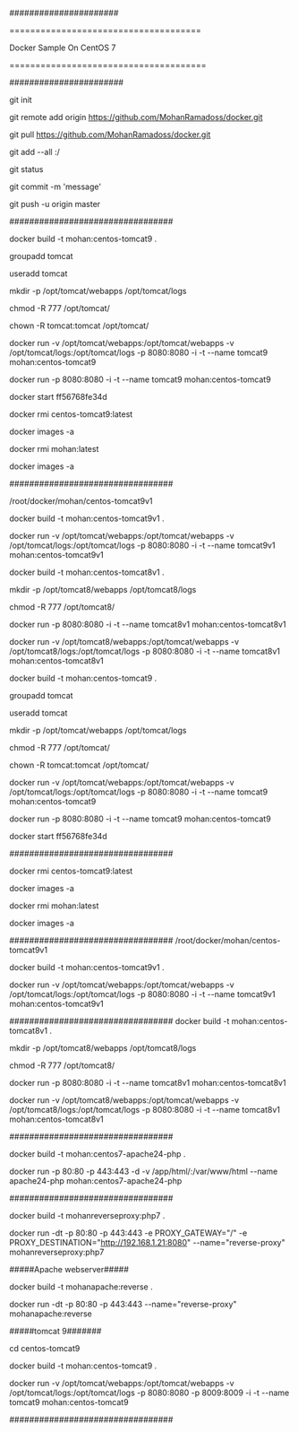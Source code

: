 ######################

=====================================
 
Docker Sample On CentOS 7

======================================

#######################


git init


git remote add origin https://github.com/MohanRamadoss/docker.git 

git pull  https://github.com/MohanRamadoss/docker.git

git add --all :/

git status

git commit -m 'message'

git push -u origin master



#################################

docker build -t mohan:centos-tomcat9 .

groupadd tomcat

useradd tomcat 

mkdir -p /opt/tomcat/webapps  /opt/tomcat/logs

chmod -R 777 /opt/tomcat/

chown -R tomcat:tomcat /opt/tomcat/ 

docker run -v /opt/tomcat/webapps:/opt/tomcat/webapps -v /opt/tomcat/logs:/opt/tomcat/logs -p 8080:8080 -i -t --name tomcat9  mohan:centos-tomcat9

docker run -p 8080:8080 -i -t --name tomcat9  mohan:centos-tomcat9

docker start ff56768fe34d


docker rmi centos-tomcat9:latest

docker images -a

docker rmi mohan:latest

docker images -a

#################################

/root/docker/mohan/centos-tomcat9v1 

docker build -t mohan:centos-tomcat9v1 .  

docker run -v /opt/tomcat/webapps:/opt/tomcat/webapps -v /opt/tomcat/logs:/opt/tomcat/logs -p 8080:8080 -i -t --name tomcat9v1  mohan:centos-tomcat9v1


docker build -t mohan:centos-tomcat8v1 .

mkdir -p /opt/tomcat8/webapps  /opt/tomcat8/logs

chmod -R 777 /opt/tomcat8/

docker run  -p 8080:8080 -i -t --name tomcat8v1  mohan:centos-tomcat8v1

docker run -v /opt/tomcat8/webapps:/opt/tomcat/webapps -v /opt/tomcat8/logs:/opt/tomcat/logs -p 8080:8080 -i -t --name tomcat8v1  mohan:centos-tomcat8v1

docker build -t mohan:centos-tomcat9 .

groupadd tomcat

useradd tomcat 

mkdir -p /opt/tomcat/webapps  /opt/tomcat/logs

chmod -R 777 /opt/tomcat/

chown -R tomcat:tomcat /opt/tomcat/ 

docker run -v /opt/tomcat/webapps:/opt/tomcat/webapps -v /opt/tomcat/logs:/opt/tomcat/logs -p 8080:8080 -i -t --name tomcat9  mohan:centos-tomcat9

docker run -p 8080:8080 -i -t --name tomcat9  mohan:centos-tomcat9

docker start ff56768fe34d



#################################

docker rmi centos-tomcat9:latest

docker images -a

docker rmi mohan:latest

docker images -a


#################################
/root/docker/mohan/centos-tomcat9v1 

docker build -t mohan:centos-tomcat9v1 .  

docker run -v /opt/tomcat/webapps:/opt/tomcat/webapps -v /opt/tomcat/logs:/opt/tomcat/logs -p 8080:8080 -i -t --name tomcat9v1  mohan:centos-tomcat9v1



#################################
docker build -t mohan:centos-tomcat8v1 .

mkdir -p /opt/tomcat8/webapps  /opt/tomcat8/logs

chmod -R 777 /opt/tomcat8/


docker run  -p 8080:8080 -i -t --name tomcat8v1  mohan:centos-tomcat8v1

docker run -v /opt/tomcat8/webapps:/opt/tomcat/webapps -v /opt/tomcat8/logs:/opt/tomcat/logs -p 8080:8080 -i -t --name tomcat8v1  mohan:centos-tomcat8v1


#################################

docker build -t mohan:centos7-apache24-php .

docker run -p 80:80 -p 443:443 -d -v /app/html/:/var/www/html --name apache24-php  mohan:centos7-apache24-php 

#################################

docker build -t mohanreverseproxy:php7 .

docker run -dt -p 80:80 -p 443:443 -e PROXY_GATEWAY="/" -e PROXY_DESTINATION="http://192.168.1.21:8080" --name="reverse-proxy" mohanreverseproxy:php7



#####Apache webserver#####

docker build -t mohanapache:reverse .

docker run -dt -p 80:80 -p 443:443  --name="reverse-proxy" mohanapache:reverse


#####tomcat 9#######

cd centos-tomcat9

docker build -t mohan:centos-tomcat9 .

docker run -v /opt/tomcat/webapps:/opt/tomcat/webapps -v /opt/tomcat/logs:/opt/tomcat/logs -p 8080:8080  -p 8009:8009 -i -t --name tomcat9  mohan:centos-tomcat9


#################################

